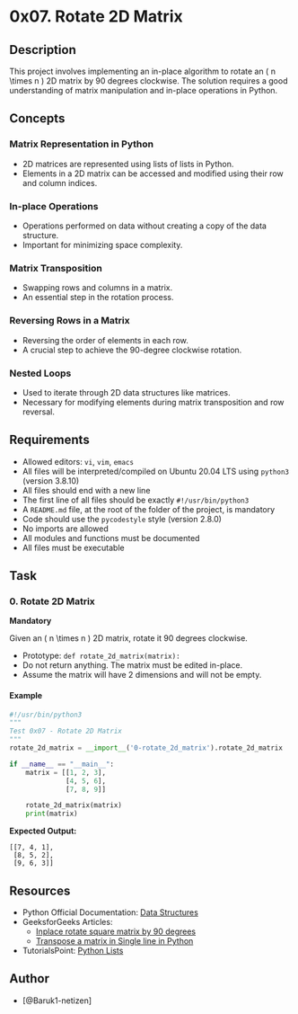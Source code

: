 # 0x07. Rotate 2D Matrix

## Description

This project involves implementing an in-place algorithm to rotate an \( n \times n \) 2D matrix by 90 degrees clockwise. The solution requires a good understanding of matrix manipulation and in-place operations in Python.

## Concepts

### Matrix Representation in Python
- 2D matrices are represented using lists of lists in Python.
- Elements in a 2D matrix can be accessed and modified using their row and column indices.

### In-place Operations
- Operations performed on data without creating a copy of the data structure.
- Important for minimizing space complexity.

### Matrix Transposition
- Swapping rows and columns in a matrix.
- An essential step in the rotation process.

### Reversing Rows in a Matrix
- Reversing the order of elements in each row.
- A crucial step to achieve the 90-degree clockwise rotation.

### Nested Loops
- Used to iterate through 2D data structures like matrices.
- Necessary for modifying elements during matrix transposition and row reversal.

## Requirements

- Allowed editors: `vi`, `vim`, `emacs`
- All files will be interpreted/compiled on Ubuntu 20.04 LTS using `python3` (version 3.8.10)
- All files should end with a new line
- The first line of all files should be exactly `#!/usr/bin/python3`
- A `README.md` file, at the root of the folder of the project, is mandatory
- Code should use the `pycodestyle` style (version 2.8.0)
- No imports are allowed
- All modules and functions must be documented
- All files must be executable

## Task

### 0. Rotate 2D Matrix

**Mandatory**

Given an \( n \times n \) 2D matrix, rotate it 90 degrees clockwise.

- Prototype: `def rotate_2d_matrix(matrix):`
- Do not return anything. The matrix must be edited in-place.
- Assume the matrix will have 2 dimensions and will not be empty.

#### Example

```python
#!/usr/bin/python3
"""
Test 0x07 - Rotate 2D Matrix
"""
rotate_2d_matrix = __import__('0-rotate_2d_matrix').rotate_2d_matrix

if __name__ == "__main__":
    matrix = [[1, 2, 3],
              [4, 5, 6],
              [7, 8, 9]]

    rotate_2d_matrix(matrix)
    print(matrix)
```

**Expected Output:**
```
[[7, 4, 1],
 [8, 5, 2],
 [9, 6, 3]]
```

## Resources

- Python Official Documentation: [Data Structures](https://docs.python.org/3/tutorial/datastructures.html)
- GeeksforGeeks Articles:
  - [Inplace rotate square matrix by 90 degrees](https://www.geeksforgeeks.org/inplace-rotate-square-matrix-by-90-degrees/)
  - [Transpose a matrix in Single line in Python](https://www.geeksforgeeks.org/transpose-matrix-single-line-python/)
- TutorialsPoint: [Python Lists](https://www.tutorialspoint.com/python/python_lists.htm)


## Author

- [@Baruk1-netizen]
